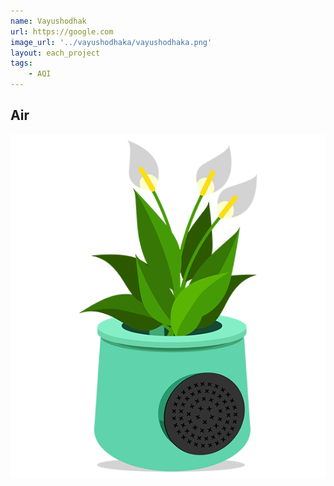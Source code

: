 ```yaml
---
name: Vayushodhak
url: https://google.com
image_url: '../vayushodhaka/vayushodhaka.png'
layout: each_project
tags: 
    - AQI
---
```


## Air
![Image](../vayushodhaka/vayushodhaka.png)